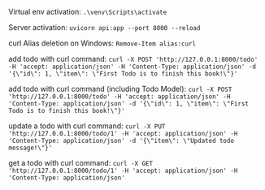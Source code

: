 Virtual env activation:
    `.\venv\Scripts\activate`

Server activation:
    `uvicorn api:app --port 8000 --reload`

curl Alias deletion on Windows:
    `Remove-Item alias:curl`

add todo with curl command:
    `curl -X POST 'http://127.0.0.1:8000/todo' -H 'accept: application/json' -H 'Content-Type: application/json' -d '{\"id\": 1, \"item\": \"First Todo is to finish this book!\"}'`

add todo with curl command (including Todo Model):
    `curl -X POST 'http://127.0.0.1:8000/todo' -H 'accept: application/json' -H 'Content-Type: application/json' -d '{\"id\": 1, \"item\": \"First Todo is to finish this book!\"}'`

update a todo with curl command:
    `curl -X PUT 'http://127.0.0.1:8000/todo/1' -H 'accept: application/json' -H 'Content-Type: application/json' -d '{\"item\": \"Updated todo message!\"}'`

get a todo with curl command:
    `curl -X GET 'http://127.0.0.1:8000/todo/1' -H 'accept: application/json' -H 'Content-Type: application/json'`